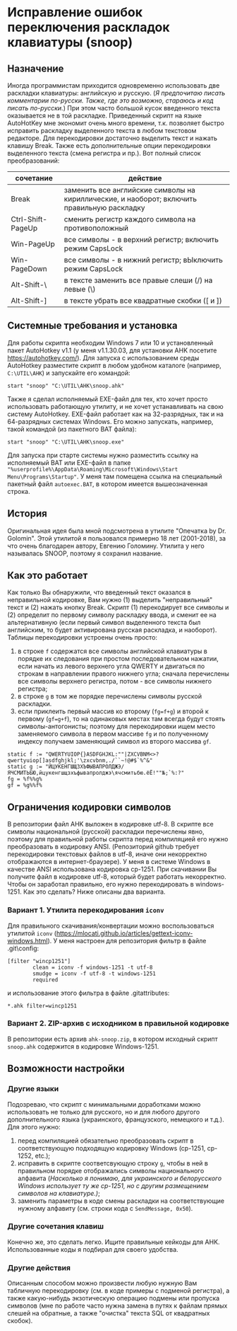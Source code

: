 # Исправление ошибок переключения раскладок клавиатуры (snoop)
## Назначение
Иногда программистам приходится одновременно использовать две раскладки клавиатуры: английскую и русскую. 
(_Я предпочитаю писать комментарии по-русски. Также, где это возможно, стараюсь и код писать по-русски._)
При этом часто большой кусок введенного текста оказывается не в той раскладке.
Приведенный скрипт на языке AutoHotKey мне экономит очень много времени, т.к. позволяет быстро исправить раскладку выделенного текста в любом текстовом редакторе.
Для перекодировки достаточно выделить текст и нажать клавишу Break.
Также есть дополнительные опции перекодировки выделенного текста (смена регистра и пр.). Вот полный список преобразований:

| сочетание | действие |
| ----- | ----- |
| Break | заменить все английские символы на кириллические, и наоборот; включить правильную раскладку |
| Ctrl-Shift-PageUp | сменить регистр каждого символа на противоположный |
| Win-PageUp | все символы - в верхний регистр; включить режим CapsLock |
| Win-PageDown | все символы - в нижний регистр; вЫключить режим CapsLock |
| Alt-Shift-\\ | в тексте заменить все правые слеши (/) на левые (\\) |
| Alt-Shift-] | в тексте убрать все квадратные скобки (\[ и \]) |

## Системные требования и установка

Для работы скрипта необходим Windows 7 или 10 и установленный пакет AutoHotkey v1.1 (у меня v1.1.30.03, для установки AHK посетите https://autohotkey.com/).
Для запуска с использованием среды AutoHotkey разместите скрипт в любом удобном каталоге (например, `C:\UTIL\AHK`) и запускайте его командой:
```CMD
start "snoop" "C:\UTIL\AHK\snoop.ahk"
```
Также я сделал исполняемый EXE-файл для тех, кто хочет просто использовать работающую утилиту, и не хочет устанавливать на свою систему AutoHotkey. 
EXE-файл работает как на 32-разрядных, так и на 64-разрядных системах Windows. Его можно запускать, например, такой командой (из пакетного BAT файла):
```CMD
start "snoop" "C:\UTIL\AHK\snoop.exe"
```
Для запуска при старте системы нужно разместить ссылку на исполняемый BAT или EXE-файл в папке `"%userprofile%\AppData\Roaming\Microsoft\Windows\Start Menu\Programs\Startup"`.
У меня там помещена ссылка на специальный пакетный файл `autoexec.BAT`, в котором имеется вышеозначенная строка.

## История
Оригинальная идея была мной подсмотрена в утилите "Опечатка by Dr. Golomin". Этой утилитой я пользовался примерно 18 лет (2001-2018), за что очень благодарен автору, Евгению Голомину. 
Утилита у него называлась SNOOP, поэтому я сохранил название.

## Как это работает
Как только Вы обнаружили, что введенный текст оказался в неправильной кодировке, Вам нужно (1) выделить "неправильный" текст и (2) нажать кнопку Break.
Скрипт (1) перекодирует все символы и (2) определит по первому символу раскладку ввода, и сменит ее на альтернативную (если первый символ выделенного текста был английским, то будет активирована русская раскладка, и наоборот).
Таблицы перекодировки устроены очень просто:

1. в строке `f` содержатся все символы английской клавиатуры в порядке их следования при простом последовательном нажатии, если начать из левого верхнего угла QWERTY и двигаться по строкам в направлении правого нижнего угла;
сначала перечислены все символы верхнего регистра, потом - все символы нижнего регистра;
2. в строке `g` в том же порядке перечислены символы русской раскладки.
3. если приклеить первый массив ко второму (`fg=f+g`) и второй к первому (`gf=g+f`), то на одинаковых местах там всегда будут стоять символы-антогонисты;
поэтому для перекодировки ищем место заменяемого символа в первом массиве `fg` и по полученному индексу получаем заменяющий символ из второго массива `gf`.

```AutoHotkey
static f := "QWERTYUIOP{}ASDFGHJKL:""|ZXCVBNM<>?qwertyuiop[]asdfghjkl;'\zxcvbnm,./``~!@#$`%^&"
static g := "ЙЦУКЕНГШЩЗХЪФЫВАПРОЛДЖЭ/ЯЧСМИТЬБЮ,йцукенгшщзхъфывапролджэ\ячсмитьбю.ёЁ!""№;`%:?"
fg = %f%%g%
gf = %g%%f%
```

## Ограничения кодировки символов
В репозитории файл AHK выложен в кодировке utf-8. 
В скрипте все символы национальной (русской) раскладки перечислены явно, поэтому для правильной работы скрипта перед компиляцией его нужно преобразовать в кодировку ANSI. 
(Репозиторий github требует перекодировки текстовых файлов в utf-8, иначе они некорректно отображаются в интернет-браузере). 
У меня в системе Windows в качестве ANSI использована кодировка cp-1251. 
При скачивании Вы получите файл в кодировке utf-8, который будет работать некорректно. Чтобы он заработал правильно, его нужно перекодировать в windows-1251.
Как это сделать? Ниже описаны два варианта.
### Вариант 1. Утилита перекодирования `iconv`
Для правильного скачивания/конвертации можно воспользоваться утилитой `iconv` (https://mlocati.github.io/articles/gettext-iconv-windows.html).
У меня настроен для репозитория фильтр в файле .git\config:

```
[filter "wincp1251"]
        clean = iconv -f windows-1251 -t utf-8
        smudge = iconv -f utf-8 -t windows-1251
        required
```
и использование этого фильтра в файле .gitattributes: 
```
*.ahk filter=wincp1251
```
### Вариант 2. ZIP-архив c исходником в правильной кодировке
В репозитории есть архив `ahk-snoop.zip`, в котором исходный скрипт `snoop.ahk` содержится в кодировке Windows-1251. 

## Возможности настройки
### Другие языки
Подозреваю, что скрипт с минимальными доработками можно использовать не только для русского, но и для любого другого дополнительного языка (украинского, французского, немецкого и т.д.).
Для этого нужно:
1. перед компиляцией обязательно преобразовать скрипт в соответствующую подходящую кодировку Windows (cp-1251, cp-1252, etc.);
2. исправить в скрипте соответсвующую строку `g`, чтобы в ней в правильном порядке отображались символы национального алфавита
 (_Насколько я понимаю, для украинского и белорусского Windows использует ту же cp-1251, но с другим размещением символов на клавиатуре.)_;
3. заменить параметры в коде смены раскладки на соответствующие нужному алфавиту (см. строки кода с `SendMessage, 0x50`). 
### Другие сочетания клавиш
Конечно же, это сделать легко. Ищите правильные кейкоды для AHK. Использованные коды я подбирал для своего удобства.
### Другие действия
Описанным способом можно произвести любую нужную Вам табличную перекодировку (см. в коде примеры с подменой регистра), 
а также какую-нибудь экзотическую операцию подмены или пропуска символов (мне по работе часто нужна замена в путях к файлам прямых слешей на обратные, а также "очистка" текста SQL от квадратных скобок). 
